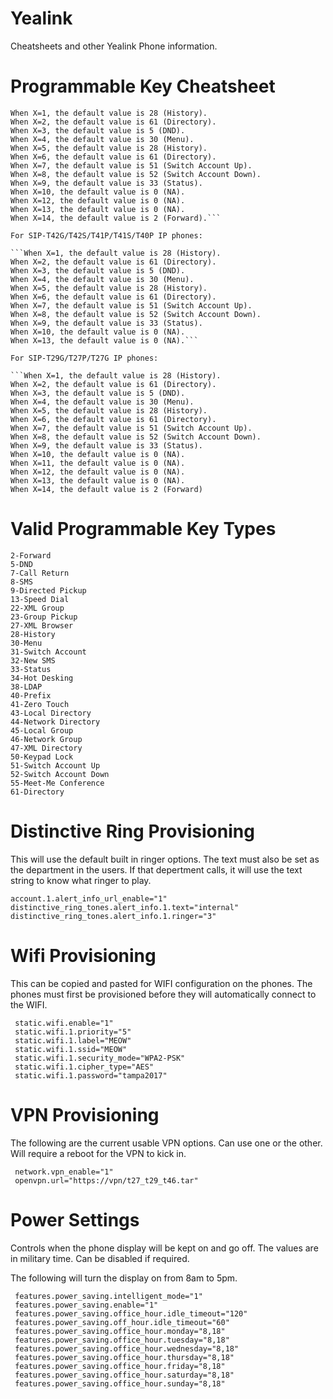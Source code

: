 # Yealink
Cheatsheets and other Yealink Phone information.

# Programmable Key Cheatsheet

```For SIP-T48G/T48S/T46G/T46S IP phones:
When X=1, the default value is 28 (History).
When X=2, the default value is 61 (Directory).
When X=3, the default value is 5 (DND).
When X=4, the default value is 30 (Menu).
When X=5, the default value is 28 (History).
When X=6, the default value is 61 (Directory).
When X=7, the default value is 51 (Switch Account Up).
When X=8, the default value is 52 (Switch Account Down).
When X=9, the default value is 33 (Status).
When X=10, the default value is 0 (NA).
When X=12, the default value is 0 (NA).
When X=13, the default value is 0 (NA).
When X=14, the default value is 2 (Forward).```

For SIP-T42G/T42S/T41P/T41S/T40P IP phones:

```When X=1, the default value is 28 (History).
When X=2, the default value is 61 (Directory).
When X=3, the default value is 5 (DND).
When X=4, the default value is 30 (Menu).
When X=5, the default value is 28 (History).
When X=6, the default value is 61 (Directory).
When X=7, the default value is 51 (Switch Account Up).
When X=8, the default value is 52 (Switch Account Down).
When X=9, the default value is 33 (Status).
When X=10, the default value is 0 (NA).
When X=13, the default value is 0 (NA).```

For SIP-T29G/T27P/T27G IP phones:

```When X=1, the default value is 28 (History).
When X=2, the default value is 61 (Directory).
When X=3, the default value is 5 (DND).
When X=4, the default value is 30 (Menu).
When X=5, the default value is 28 (History).
When X=6, the default value is 61 (Directory).
When X=7, the default value is 51 (Switch Account Up).
When X=8, the default value is 52 (Switch Account Down).
When X=9, the default value is 33 (Status).
When X=10, the default value is 0 (NA).
When X=11, the default value is 0 (NA).
When X=12, the default value is 0 (NA).
When X=13, the default value is 0 (NA).
When X=14, the default value is 2 (Forward)
```

# Valid Programmable Key Types
```0-NA   
2-Forward   
5-DND   
7-Call Return   
8-SMS   
9-Directed Pickup   
13-Speed Dial
22-XML Group   
23-Group Pickup   
27-XML Browser   
28-History   
30-Menu   
31-Switch Account   
32-New SMS
33-Status   
34-Hot Desking   
38-LDAP   
40-Prefix   
41-Zero Touch   
43-Local Directory   
44-Network Directory   
45-Local Group
46-Network Group   
47-XML Directory   
50-Keypad Lock   
51-Switch Account Up   
52-Switch Account Down   
55-Meet-Me Conference   
61-Directory
```

# Distinctive Ring Provisioning
This will use the default built in ringer options. The text must also be set as the department in the users. If that depertment calls, it will use the text string to know what ringer to play.

```
account.1.alert_info_url_enable="1"
distinctive_ring_tones.alert_info.1.text="internal"
distinctive_ring_tones.alert_info.1.ringer="3"
```

# Wifi Provisioning
This can be copied and pasted for WIFI configuration on the phones. The phones must first be provisioned before they will automatically connect to the WIFI.

```
 static.wifi.enable="1"
 static.wifi.1.priority="5"
 static.wifi.1.label="MEOW"
 static.wifi.1.ssid="MEOW"
 static.wifi.1.security_mode="WPA2-PSK"
 static.wifi.1.cipher_type="AES"
 static.wifi.1.password="tampa2017"
```

# VPN Provisioning
The following are the current usable VPN options. Can use one or the other. Will require a reboot for the VPN to kick in. 

```
 network.vpn_enable="1"
 openvpn.url="https://vpn/t27_t29_t46.tar"
 ```

# Power Settings
Controls when the phone display will be kept on and go off. The values are in military time. Can be disabled if required. 

The following will turn the display on from 8am to 5pm. 

```
 features.power_saving.intelligent_mode="1"
 features.power_saving.enable="1"
 features.power_saving.office_hour.idle_timeout="120"
 features.power_saving.off_hour.idle_timeout="60"
 features.power_saving.office_hour.monday="8,18"
 features.power_saving.office_hour.tuesday="8,18"
 features.power_saving.office_hour.wednesday="8,18"
 features.power_saving.office_hour.thursday="8,18"
 features.power_saving.office_hour.friday="8,18"
 features.power_saving.office_hour.saturday="8,18"
 features.power_saving.office_hour.sunday="8,18"
```

